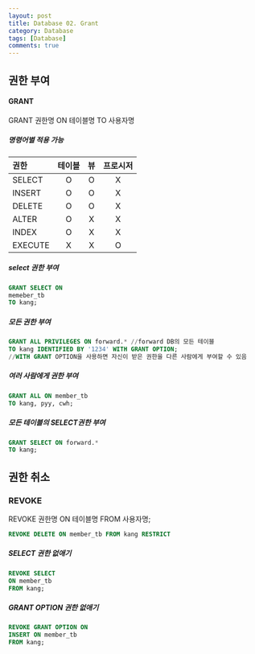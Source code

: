 ```yaml
---
layout: post
title: Database 02. Grant
category: Database
tags: [Database]
comments: true
---
```

## 권한 부여
#### GRANT
GRANT 권한명 ON 테이블명 TO 사용자명
##### 명령어별 적용 가능
<!-- 여기 한 줄 공간 있어야 github.io에서 표 그려짐 -->

| 권한 | 테이블 | 뷰 | 프로시저 |
| :---- | :----: | :----: | :----: |
| SELECT | O | O | X |
| INSERT | O | O | X |
| DELETE | O | O | X |
| ALTER | O | X | X |
| INDEX | O | X | X |
| EXECUTE | X | X | O |


##### select 권한 부여
```SQL
GRANT SELECT ON
memeber_tb
TO kang;
```
##### 모든 권한 부여
```SQL
GRANT ALL PRIVILEGES ON forward.* //forward DB의 모든 테이블
TO kang IDENTIFIED BY '1234' WITH GRANT OPTION;
//WITH GRANT OPTION을 사용하면 자신이 받은 권한을 다른 사람에게 부여할 수 있음
```
##### 여러 사람에게 권한 부여
```SQL
GRANT ALL ON member_tb
TO kang, pyy, cwh;
```
##### 모든 테이블의 SELECT권한 부여
```SQL
GRANT SELECT ON forward.*
TO kang;
```
##
## 권한 취소
### REVOKE
  REVOKE 권한명
  ON 테이블명
  FROM 사용자명;
```SQL
REVOKE DELETE ON member_tb FROM kang RESTRICT
```
##### SELECT 권한 없애기
```SQL
REVOKE SELECT
ON member_tb
FROM kang;
```
##### GRANT OPTION 권한 없애기
```SQL
REVOKE GRANT OPTION ON
INSERT ON member_tb
FROM kang;
```
